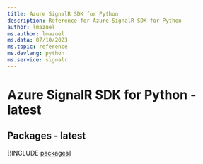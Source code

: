 ```yaml
---
title: Azure SignalR SDK for Python
description: Reference for Azure SignalR SDK for Python
author: lmazuel
ms.author: lmazuel
ms.data: 07/10/2023
ms.topic: reference
ms.devlang: python
ms.service: signalr
---
```

# Azure SignalR SDK for Python - latest
## Packages - latest
[!INCLUDE [packages](signalr-index.md)]